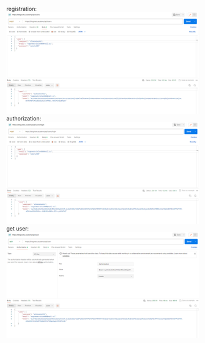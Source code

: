 registration: ![Screenshot](https://github.com/alderates911/kata-api/blob/main/registration.PNG) </br>
authorization: ![Screenshot](https://github.com/alderates911/kata-api/blob/main/login.PNG) </br>
get user: ![Screenshot](https://github.com/alderates911/kata-api/blob/main/getuser.PNG) </br>
